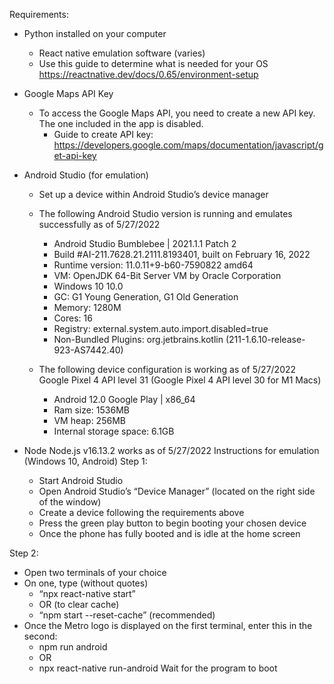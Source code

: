 Requirements:

- Python installed on your computer
    - React native emulation software (varies)
    - Use this guide to determine what is needed for your OS https://reactnative.dev/docs/0.65/environment-setup

- Google Maps API Key
  - To access the Google Maps API, you need to create a new API key. The one included in the app is disabled.
    - Guide to create API key: https://developers.google.com/maps/documentation/javascript/get-api-key

- Android Studio (for emulation)
  - Set up a device within Android Studio’s device manager
  - The following Android Studio version is running and emulates successfully as of 5/27/2022
    - Android Studio Bumblebee | 2021.1.1 Patch 2
    - Build #AI-211.7628.21.2111.8193401, built on February 16, 2022
    - Runtime version: 11.0.11+9-b60-7590822 amd64
    - VM: OpenJDK 64-Bit Server VM by Oracle Corporation
    - Windows 10 10.0
    - GC: G1 Young Generation, G1 Old Generation
    - Memory: 1280M
    - Cores: 16
    - Registry: external.system.auto.import.disabled=true
    - Non-Bundled Plugins: org.jetbrains.kotlin (211-1.6.10-release-923-AS7442.40)

  - The following device configuration is working as of 5/27/2022
Google Pixel 4 API level 31 (Google Pixel 4 API level 30 for M1 Macs)
    - Android 12.0 Google Play | x86_64
    - Ram size: 1536MB
    - VM heap: 256MB
    - Internal storage space: 6.1GB

- Node
Node.js v16.13.2 works as of 5/27/2022
Instructions for emulation (Windows 10, Android)
Step 1:
  - Start Android Studio
  - Open Android Studio’s “Device Manager” (located on the right side of the window)
  - Create a device following the requirements above
  - Press the green play button to begin booting your chosen device
  - Once the phone has fully booted and is idle at the home screen

Step 2:
  - Open two terminals of your choice
  - On one, type (without quotes)
    - “npx react-native start”
    - OR (to clear cache)
    - “npm start --reset-cache” (recommended)
  - Once the Metro logo is displayed on the first terminal, enter this in the second:
    - npm run android
    - OR
    - npx react-native run-android
Wait for the program to boot